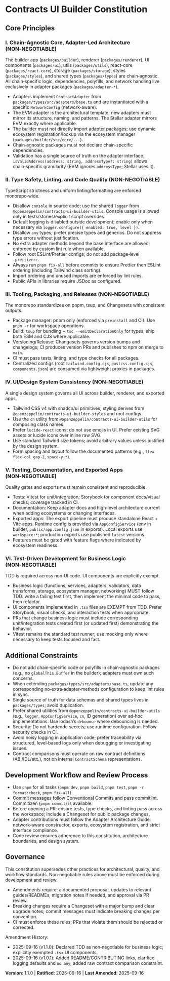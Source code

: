 # Contracts UI Builder Constitution

## Core Principles

### I. Chain‑Agnostic Core, Adapter‑Led Architecture (NON‑NEGOTIABLE)

The builder app (`packages/builder`), renderer (`packages/renderer`), UI components (`packages/ui`), utils (`packages/utils`), react-core (`packages/react-core`), storage (`packages/storage`), styles (`packages/styles`), and shared types (`packages/types`) are chain‑agnostic. All chain‑specific logic, dependencies, polyfills, and network handling live exclusively in adapter packages (`packages/adapter-*`).

- Adapters implement `ContractAdapter` from `packages/types/src/adapters/base.ts` and are instantiated with a specific `NetworkConfig` (network‑aware).
- The EVM adapter is the architectural template; new adapters must mirror its structure, naming, and patterns. The Stellar adapter mirrors EVM exactly where applicable.
- The builder must not directly import adapter packages; use dynamic ecosystem registration/lookup via the ecosystem manager (`packages/builder/src/core/...`).
- Chain‑agnostic packages must not declare chain‑specific dependencies.
- Validation has a single source of truth on the adapter interface. `isValidAddress(address: string, addressType?: string)` allows chain‑specific granularity (EVM ignores `addressType`; Stellar uses it).

### II. Type Safety, Linting, and Code Quality (NON‑NEGOTIABLE)

TypeScript strictness and uniform linting/formatting are enforced monorepo‑wide.

- Disallow `console` in source code; use the shared `logger` from `@openzeppelin/contracts-ui-builder-utils`. Console usage is allowed only in tests/stories/explicit script overrides.
- Default logging is disabled outside development; enable only when necessary via `logger.configure({ enabled: true, level })`.
- Disallow `any` types; prefer precise types and generics. Do not suppress type errors without justification.
- No extra adapter methods beyond the base interface are allowed; enforced by custom lint rule when available.
- Follow root ESLint/Prettier configs; do not add package‑level `.prettierrc`.
- Always run `pnpm fix-all` before commits to ensure Prettier then ESLint ordering (including Tailwind class sorting).
- Import ordering and unused imports are enforced by lint rules.
- Public APIs in libraries require JSDoc as configured.

### III. Tooling, Packaging, and Releases (NON‑NEGOTIABLE)

The monorepo standardizes on pnpm, tsup, and Changesets with consistent outputs.

- Package manager: pnpm only (enforced via `preinstall` and CI). Use `pnpm -r` for workspace operations.
- Build: `tsup` for bundling + `tsc --emitDeclarationOnly` for types; ship both ESM and CJS where applicable.
- Versioning/Release: Changesets governs version bumps and changelogs; CI produces version PRs and publishes to npm on merge to `main`.
- CI must pass tests, linting, and type checks for all packages.
- Centralized configs (root `tailwind.config.cjs`, `postcss.config.cjs`, `components.json`) are consumed via lightweight proxies in packages.

### IV. UI/Design System Consistency (NON‑NEGOTIABLE)

A single design system governs all UI across builder, renderer, and exported apps.

- Tailwind CSS v4 with shadcn/ui primitives; styling derives from `@openzeppelin/contracts-ui-builder-styles` and root configs.
- Use the `cn` utility from `@openzeppelin/contracts-ui-builder-utils` for composing class names.
- Prefer `lucide-react` icons; do not use emojis in UI. Prefer existing SVG assets or lucide icons over inline raw SVG.
- Use standard Tailwind size tokens; avoid arbitrary values unless justified by the design system.
- Form spacing and layout follow the documented patterns (e.g., `flex flex-col gap-2`, `space-y-*`).

### V. Testing, Documentation, and Exported Apps (NON‑NEGOTIABLE)

Quality gates and exports must remain consistent and reproducible.

- Tests: Vitest for unit/integration; Storybook for component docs/visual checks; coverage tracked in CI.
- Documentation: Keep adapter docs and high‑level architecture current when adding ecosystems or changing interfaces.
- Exported apps: The export pipeline must produce standalone React + Vite apps. Runtime config is provided via `AppConfigService` (env in builder, `public/app.config.json` in exports). Local exports use `workspace:*`; production exports use published `latest` versions.
- Features must be gated with feature flags where indicated by ecosystem readiness.

### VI. Test‑Driven Development for Business Logic (NON‑NEGOTIABLE)

TDD is required across non‑UI code. UI components are explicitly exempt.

- Business logic (functions, services, adapters, validators, data transforms, storage, ecosystem manager, networking) MUST follow TDD: write a failing test first, then implement the minimal code to pass, then refactor.
- UI components implemented in `.tsx` files are EXEMPT from TDD. Prefer Storybook, visual checks, and interaction tests when appropriate.
- PRs that change business logic must include corresponding unit/integration tests created first (or updated first) demonstrating the behavior.
- Vitest remains the standard test runner; use mocking only where necessary to keep tests focused and fast.

## Additional Constraints

- Do not add chain‑specific code or polyfills in chain‑agnostic packages (e.g., no `globalThis.Buffer` in the builder); adapters must own such concerns.
- When extending `packages/types/src/adapters/base.ts`, update any corresponding no‑extra‑adapter‑methods configuration to keep lint rules in sync.
- Single source of truth for data schemas and shared types lives in `packages/types`; avoid duplication.
- Prefer shared utilities from `@openzeppelin/contracts-ui-builder-utils` (e.g., `logger`, `AppConfigService`, `cn`, ID generation) over ad‑hoc implementations. Use lodash’s `debounce` where debouncing is needed.
- Security: Do not hardcode secrets; use runtime configuration. Follow security checks in CI.
- Avoid noisy logging in application code; prefer traceability via structured, level‑based logs only when debugging or investigating issues.
- Contract comparisons must operate on raw contract definitions (ABI/IDL/etc.), not on internal `ContractSchema` representations.

## Development Workflow and Review Process

- Use `pnpm` for all tasks (`pnpm dev`, `pnpm build`, `pnpm test`, `pnpm -r format:check`, `pnpm fix-all`).
- Commit messages follow Conventional Commits and pass commitlint. Commitizen (`pnpm commit`) is available.
- Before opening a PR: ensure tests, type checks, and linting pass across the workspace; include a Changeset for public package changes.
- Adapter contributions must follow the Adapter Architecture Guide: network‑aware constructor, exports, ecosystem registration, and strict interface compliance.
- Code review ensures adherence to this constitution, architecture boundaries, and design system.

## Governance

This constitution supersedes other practices for architectural, quality, and workflow standards. Non‑negotiable rules above must be enforced during development and review.

- Amendments require: a documented proposal, updates to relevant guides/READMEs, migration notes if needed, and approval via PR review.
- Breaking changes require a Changeset with a major bump and clear upgrade notes; commit messages must indicate breaking changes per convention.
- CI must enforce these rules; PRs that violate them should be rejected or corrected.

Amendment History:

- 2025-09-16 (v1.1.0): Declared TDD as non‑negotiable for business logic; explicitly exempted `.tsx` UI components.
- 2025-09-16 (v1.0.1): Added README/CONTRIBUTING links, clarified logging defaults and `no any`, added raw contract comparison constraint.

**Version**: 1.1.0 | **Ratified**: 2025-09-16 | **Last Amended**: 2025-09-16
